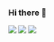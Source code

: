 ### Hi there 👋
![](https://upload.wikimedia.org/wikipedia/commons/thumb/7/7a/C_Sharp_logo.svg/1200px-C_Sharp_logo.svg.png)
![](https://unity3d.com/profiles/unity3d/themes/unity/images/pages/branding_trademarks/unity-masterbrand-black.png)
![](https://seeklogo.com/images/M/microsoft-net-logo-631EFE744A-seeklogo.com.png)

<!--
**tarikbir/tarikbir** is a ✨ _special_ ✨ repository because its `README.md` (this file) appears on your GitHub profile.

Here are some ideas to get you started:

- 🔭 I’m currently working on ...
- 🌱 I’m currently learning ...
- 👯 I’m looking to collaborate on ...
- 🤔 I’m looking for help with ...
- 💬 Ask me about ...
- 📫 How to reach me: ...
- 😄 Pronouns: ...
- ⚡ Fun fact: ...
-->
